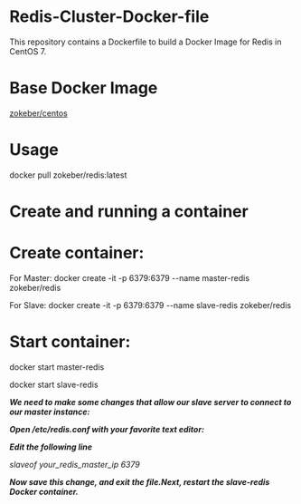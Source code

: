 # Redis-Cluster-Docker-file

This repository contains a Dockerfile to build a Docker Image for Redis in CentOS 7.

# Base Docker Image

[zokeber/centos](https://hub.docker.com/r/zokeber/centos/)

# Usage

docker pull zokeber/redis:latest

# Create and running a container

# Create container:

For Master:
docker create -it -p 6379:6379 --name master-redis zokeber/redis

For Slave:
docker create -it -p 6379:6379 --name slave-redis zokeber/redis

# Start container:

docker start master-redis

docker start slave-redis

***We need to make some changes that allow our slave server to connect to our master instance:***

 ***Open /etc/redis.conf with your favorite text editor:***
 
 ***Edit the following line***
 
 *slaveof your_redis_master_ip 6379*
 
 ***Now save this change, and exit the file.Next, restart the slave-redis Docker container.***
 






